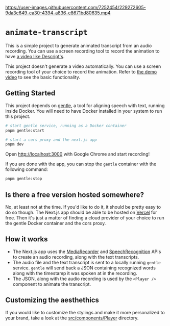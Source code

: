 https://user-images.githubusercontent.com/7252454/229272605-9da3c649-ca30-4394-a836-e8671bd80635.mp4

# `animate-transcript`

This is a simple project to generate animated transcript from an audio recording. You can use a
screen recording tool to record the animation to have [a video like Descript's](https://www.descript.com/social-video).

This project doesn't generate a video automatically. You can use a screen recording tool of your choice to
record the animation. Refer to [the demo video](./videos/demo.mp4) to see the basic functionality.

## Getting Started
This project depends on [gentle](https://github.com/lowerquality/gentle), a tool for aligning speech with text, running inside Docker. You will need to have Docker installed in your system to run this project.

```bash
# start gentle service, running as a Docker container
pnpm gentle:start

# start a cors proxy and the next.js app
pnpm dev
```

Open [http://localhost:3000](http://localhost:3000) with Google Chrome and start recording!

If you are done with the app, you can stop the `gentle` container with the following command:
```bash
pnpm gentle:stop
```

## Is there a free version hosted somewhere?
No, at least not at the time. If you'd like to do it, it should be pretty easy to do so though. The Next.js app should be able to be hosted on [Vercel](https://vercel.com/) for free. Then it's just a matter of finding a cloud provider of your choice to run the gentle Docker container and the cors proxy.

## How it works
- The Next.js app uses the [MediaRecorder](https://developer.mozilla.org/en-US/docs/Web/API/MediaRecorder) and [SpeechRecognition](https://developer.mozilla.org/en-US/docs/Web/API/SpeechRecognition) APIs to create an audio recording, along with the text transcripts.
- The audio file and the text transcript is sent to a locally running `gentle` service. `gentle` will
send back a JSON containing recognized words along with the timestamp it was spoken at in the recording.
- The JSON, along with the audio recording is used by the `<Player />` component to animate the transcript.

## Customizing the aesthethics
If you would like to customize the stylings and make it more personalized to your brand, take a look at
the [src/components/Player](./src/components/Player) directory. 
